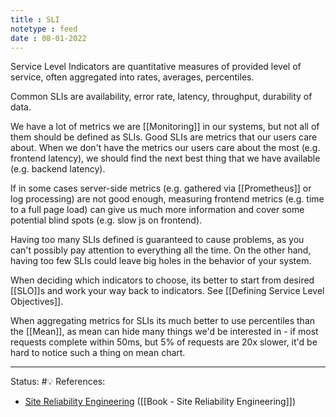 ```yaml
---
title : SLI
notetype : feed
date : 08-01-2022
---
```


Service Level Indicators are quantitative measures of provided level of service, often aggregated into rates, averages, percentiles. 

Common SLIs are availability, error rate, latency, throughput, durability of data.

We have a lot of metrics we are [[Monitoring]] in our systems, but not all of them should be defined as SLIs.  Good SLIs are metrics that our users care about. When we don't have the metrics our users care about the most (e.g. frontend latency), we should find the next best thing that we have available (e.g. backend latency).

If in some cases server-side metrics (e.g. gathered via [[Prometheus]] or log processing) are not good enough, measuring frontend metrics (e.g. time to a full page load) can give us much more information and cover some potential blind spots (e.g. slow js on frontend).

Having too many SLIs defined is guaranteed to cause problems, as you can't possibly pay attention to everything all the time. On the other hand, having too few SLIs could leave big holes in the behavior of your system.

When deciding which indicators to choose, its better to start from desired [[SLO]]s and work your way back to indicators. See [[Defining Service Level Objectives]].

When aggregating metrics for SLIs its much better to use percentiles than the [[Mean]], as mean can hide many things we'd be interested in - if most requests complete within 50ms, but 5% of requests are 20x slower, it'd be hard to notice such a thing on mean chart.




-----

Status: #💡 
References:
- [Site Reliability Engineering](https://sre.google/sre-book/table-of-contents/) ([[Book - Site Reliability Engineering]])
